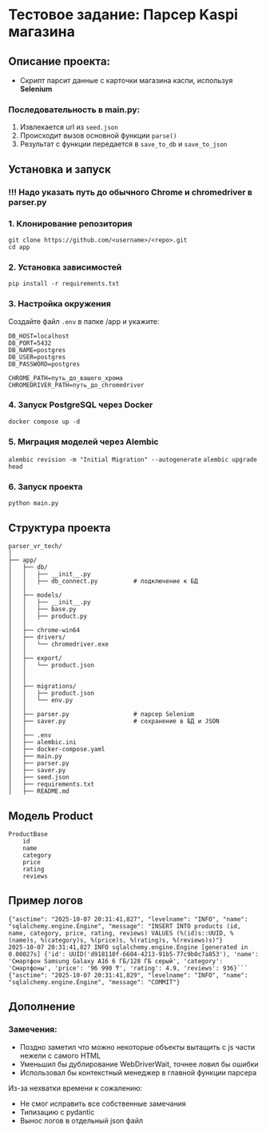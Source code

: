 # Тестовое задание: Парсер Kaspi магазина

## Описание проекта:

- Скрипт парсит данные с карточки магазина каспи, используя  **Selenium**

### Последовательность в main.py:
1. Извлекается url из `seed.json`
2. Происходит вызов основной функции `parse()`
3. Результат с функции передается в `save_to_db` и `save_to_json`

## Установка и запуск

### !!! Надо указать путь до обычного Chrome и chromedriver в parser.py

### 1. Клонирование репозитория
```
git clone https://github.com/<username>/<repo>.git  
cd app
```

### 2. Установка зависимостей
```pip install -r requirements.txt```

### 3. Настройка окружения
Создайте файл `.env` в папке /app и укажите:  
```
DB_HOST=localhost  
DB_PORT=5432  
DB_NAME=postgres  
DB_USER=postgres  
DB_PASSWORD=postgres

CHROME_PATH=путь_до_вашего_хрома
CHROMEDRIVER_PATH=путь_до_chromedriver
```
### 4. Запуск PostgreSQL через Docker
```docker compose up -d```

### 5. Миграция моделей через Alembic
```alembic revision -m "Initial Migration" --autogenerate```
```alembic upgrade head```

### 6. Запуск проекта
```python main.py```

## Структура проекта
```
parser_vr_tech/  
│  
├── app/  
│   ├── db/  
│   │   ├── __init__.py  
│   │   ├── db_connect.py          # подключение к БД  
│   │  
│   ├── models/  
│   │   ├── __init__.py  
│   │   ├── base.py                 
│   │   ├── product.py            
│   │ 
│   ├── chrome-win64
│   ├── drivers/  
│   │   └── chromedriver.exe  
│   │  
│   ├── export/  
│   │   └── product.json  
│   │   
│   │  
│   ├── migrations/  
│   │   ├── product.json              
│   │   └── env.py  
│   │  
│   ├── parser.py                  # парсер Selenium  
│   ├── saver.py                   # сохранение в БД и JSON  
│   │
│   ├── .env  
│   ├── alembic.ini                    
│   ├── docker-compose.yaml  
│   ├── main.py 
│   ├── parser.py 
│   ├── saver.py 
│   ├── seed.json  
│   ├── requirements.txt  
│   ├── README.md
```
## Модель Product

```
ProductBase
    id 
    name
    category 
    price
    rating 
    reviews
```

## Пример логов
```
{"asctime": "2025-10-07 20:31:41,827", "levelname": "INFO", "name": "sqlalchemy.engine.Engine", "message": "INSERT INTO products (id, name, category, price, rating, reviews) VALUES (%(id)s::UUID, %(name)s, %(category)s, %(price)s, %(rating)s, %(reviews)s)"}
2025-10-07 20:31:41,827 INFO sqlalchemy.engine.Engine [generated in 0.00027s] {'id': UUID('d918110f-6604-4213-91b5-77c9b0c7a853'), 'name': 'Смартфон Samsung Galaxy A16 6 ГБ/128 ГБ серый', 'category': 'Смартфоны', 'price': '96 990 ₸', 'rating': 4.9, 'reviews': 936}```
{"asctime": "2025-10-07 20:31:41,829", "levelname": "INFO", "name": "sqlalchemy.engine.Engine", "message": "COMMIT"}
```

## Дополнение
### Замечения:
- Поздно заметил что можно некоторые объекты вытащить с js части нежели с самого HTML
- Уменьшил бы дублирование WebDriverWait, точнее ловил бы ошибки
- Использовал бы контекстный менеджер в главной функции парсера

Из-за нехватки времени к сожалению:
- Не смог исправить все собственные замечания
- Типизацию с pydantic
- Вынос логов в отдельный json файл


